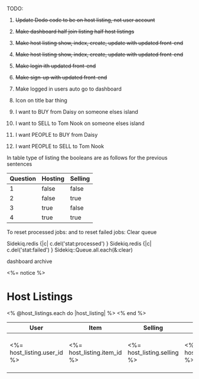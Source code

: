 TODO:
1) ~~Update Dodo code to be on host listing, not user account~~
2) ~~Make dashboard half join listing half host listings~~
3) ~~Make host listing show, index, create, update with updated front-end~~
4) ~~Make host listing show, index, create, update with updated front-end~~
5) ~~Make login ith updated front-end~~
6) ~~Make sign-up with updated front-end~~
7) Make logged in users auto go to dashboard
8) Icon on title bar thing

1) I want to BUY from Daisy on someone elses island
2) I want to SELL to Tom Nook on someone elses island
3) I want PEOPLE to BUY from Daisy
4) I want PEOPLE to SELL to Tom Nook

In table type of listing the booleans are as follows for the previous sentences

| Question | Hosting | Selling |
|----------|---------|---------|
| 1        | false   | false   |
| 2        | false   | true    |
| 3        | true    | false   |
| 4        | true    | true    |


To reset processed jobs:
and to reset failed jobs:
Clear queue

Sidekiq.redis {|c| c.del('stat:processed') }
Sidekiq.redis {|c| c.del('stat:failed') }
Sidekiq::Queue.all.each(&:clear)


dashboard archive

<p id="notice"><%= notice %></p>

<h1>Host Listings</h1>

<table>
  <thead>
    <tr>
      <th>User</th>
      <th>Item</th>
      <th>Selling</th>
      <th>Amount</th>
      <th>Start date</th>
      <th>End date</th>
      <th>Max users</th>
      <th>Allowed users</th>
      <th colspan="3"></th>
    </tr>
  </thead>

  <tbody>
    <% @host_listings.each do |host_listing| %>
      <tr>
        <td><%= host_listing.user_id %></td>
        <td><%= host_listing.item_id %></td>
        <td><%= host_listing.selling %></td>
        <td><%= host_listing.amount %></td>
        <td><%= host_listing.start_date %></td>
        <td><%= host_listing.end_date %></td>
        <td><%= "#{host_listing.total_join_listings_in_queue.count} / #{host_listing.max_users}" %></td>
        <td><%= "#{host_listing.currently_on_island.size} / #{host_listing.allowed_users}" %></td>
        <td><%= link_to 'Show', host_listing %></td>
      </tr>
    <% end %>
  </tbody>
</table>

<br>